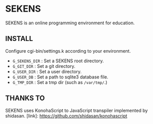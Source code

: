 SEKENS
======
SEKENS is an online programming environment for education.

INSTALL
-------
Configure cgi-bin/settings.k according to your environment.

 * `G_SEKENS_DIR` :
   Set a SEKENS root directory.
 * `G_GIT_DIR` :
   Set a git directory.
 * `G_USER_DIR` :
   Set a user directory.
 * `G_USER_DB` :
   Set a path to sqlite3 database file.
 * `G_TMP_DIR` :
   Set a tmp dir (such as `/var/tmp/`.)

THANKS TO
---------
SEKENS uses KonohaScript to JavaScript transpiler implemented by shidasan.
  [link]: https://github.com/shidasan/konohascript
